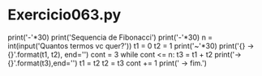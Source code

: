 # Exercicio063.py

print('-'*30)
print('Sequencia de Fibonacci')
print('-'*30)
n = int(input('Quantos termos vc quer?'))
t1 = 0
t2 = 1
print('~'*30)
print('{} -> {}'.format(t1, t2), end='')
cont = 3
while cont <= n:
    t3 = t1 + t2
    print('->{}'.format(t3),end='')
    t1 = t2
    t2 = t3
    cont += 1
print(' -> fim.')
